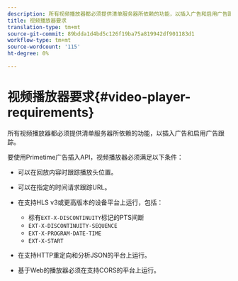 ```yaml
---
description: 所有视频播放器都必须提供清单服务器所依赖的功能，以插入广告和启用广告跟踪。
title: 视频播放器要求
translation-type: tm+mt
source-git-commit: 89bdda1d4bd5c126f19ba75a819942df901183d1
workflow-type: tm+mt
source-wordcount: '115'
ht-degree: 0%

---
```



# 视频播放器要求{#video-player-requirements}

所有视频播放器都必须提供清单服务器所依赖的功能，以插入广告和启用广告跟踪。

要使用Primetime广告插入API，视频播放器必须满足以下条件：

* 可以在回放内容时跟踪播放头位置。
* 可以在指定的时间请求跟踪URL。
* 在支持HLS v3或更高版本的设备平台上运行，包括：

   * 标有`EXT-X-DISCONTINUITY`标记的PTS间断
   * `EXT-X-DISCONTINUITY-SEQUENCE`
   * `EXT-X-PROGRAM-DATE-TIME`
   * `EXT-X-START`

* 在支持HTTP重定向和分析JSON的平台上运行。
* 基于Web的播放器必须在支持CORS的平台上运行。